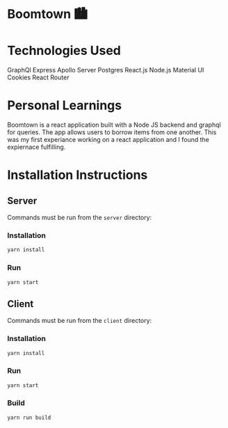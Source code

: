 # Boomtown 🏙


# Technologies Used
GraphQl
Express
Apollo Server
Postgres
React.js
Node.js
Material UI
Cookies
React Router

# Personal Learnings

Boomtown is a react application built with a Node JS backend and graphql for queries. The app allows users to borrow items from one another. This was my first experiance working on a react application and I found the expiernace fulfilling.


# Installation Instructions

## Server

Commands must be run from the `server` directory:

### Installation

```bash
yarn install
```

### Run

```bash
yarn start
```

## Client

Commands must be run from the `client` directory:

### Installation

```bash
yarn install
```

### Run

```bash
yarn start
```

### Build

```bash
yarn run build
```
